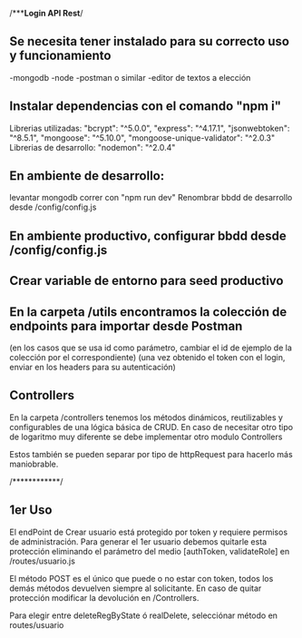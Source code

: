 /*********************Login API Rest******************/










## Se necesita tener instalado para su correcto uso y funcionamiento




-mongodb
-node
-postman o similar
-editor de textos a elección








## Instalar dependencias con el comando "npm i"
Librerias utilizadas:
    "bcrypt": "^5.0.0",
    "express": "^4.17.1",
    "jsonwebtoken": "^8.5.1",
    "mongoose": "^5.10.0",
    "mongoose-unique-validator": "^2.0.3"
Librerias de desarrollo:
    "nodemon": "^2.0.4"






## En ambiente de desarrollo:
levantar mongodb
correr con "npm run dev"
Renombrar bbdd de desarrollo desde /config/config.js








## En ambiente productivo, configurar bbdd desde /config/config.js
## Crear variable de entorno para seed productivo








## En la carpeta /utils encontramos la colección de endpoints para importar desde Postman
(en los casos que se usa id como parámetro, cambiar el id de ejemplo de la colección por el correspondiente)
(una vez obtenido el token con el login, enviar en los headers para su autenticación)




## Controllers
En la carpeta /controllers tenemos los métodos dinámicos, reutilizables y configurables de una lógica básica de CRUD. 
En caso de necesitar otro tipo de logaritmo muy diferente se debe implementar otro modulo Controllers 


Estos también se pueden separar por tipo de httpRequest para hacerlo más maniobrable.






/************/
## 1er Uso




El endPoint de Crear usuario está protegido por token y requiere permisos de administración.
Para generar el 1er usuario debemos quitarle esta protección eliminando el parámetro del medio [authToken, validateRole] en /routes/usuario.js


El método POST es el único que puede o no estar con token, todos los demás métodos devuelven siempre al solicitante.
En caso de quitar protección modificar la devolución en /Controllers.


Para elegir entre deleteRegByState ó realDelete, selecciónar método en routes/usuario